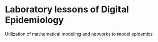 # Laboratory lessons of Digital Epidemiology 

Utilization of mathematical modeling and networks to model epidemics
